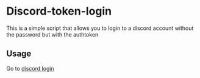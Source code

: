 # Discord-token-login
This is a simple script that allows you to login to a discord account without the password but with the authtoken

## Usage 
Go to [discord login](discord.com/login)
